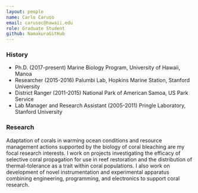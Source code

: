 ```yaml
---
layout: people
name: Carlo Caruso
email: carusoc@hawaii.edu
role: Graduate Student
github: NamakuraGitHub
---
```


### History

- Ph.D. (2017-present) Marine Biology Program, University of Hawaii, Manoa
- Researcher (2015-2016) Palumbi Lab, Hopkins Marine Station, Stanford University
- District Ranger (2011-2015) National Park of American Samoa, US Park Service
- Lab Manager and Research Assistant (2005-2011) Pringle Laboratory, Stanford University

### Research

Adaptation of corals in warming ocean conditions and resource management actions supported by the biology of coral bleaching are my focal research interests.  I work on projects investigating the efficacy of selective coral propagation for use in reef restoration and the distribution of thermal-tolerance as a trait within coral populations.  I also work on development of novel instrumentation and experimental apparatus combining engineering, programming, and electronics to support coral research.
